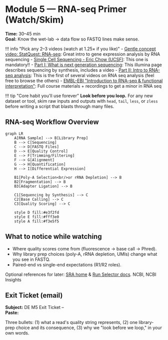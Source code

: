 # Module 5 — RNA-seq Primer (Watch/Skim)

**Time:** 30–45 min  
**Goal:** Know the wet-lab → data flow so FASTQ lines make sense.

!!! info "Pick any 2–3 videos (watch at 1.25× if you like)"
    - [Gentle concept video: StatQuest: RNA-seq](https://www.youtube.com/watch?v=tlf6wYJrwKY): Great intro to gene expression analysis by RNA sequencing
    - [Single Cell Sequencing - Eric Chow (UCSF)](https://www.youtube.com/watch?v=k9VFNLLQP8c): This one is mandatory!!
    - [Part I: What is next generation sequencing](https://www.illumina.com/science/technology/next-generation-sequencing.html): This illumina page describes sequencing by synthesis, includes a video
    - [Part II: Intro to RNA-seq analysis](https://www.illumina.com/company/video-hub/XdoAnsDPMfA.html): This is the first of several videos on RNA seq analysis (feel free to browse the others) 
    - [EMBL-EBI "Introduction to RNA-seq & functional interpretation"](https://www.ebi.ac.uk/training/materials/introduction-to-rna-seq-materials/course-content/): Full course materials + recordings to get a minor in RNA seq


!!! tip "Core habit you'll use forever"
    **Look before you loop.** For any new dataset or tool, skim raw inputs and outputs with `head`, `tail`, `less`, or `zless` before writing a script that blasts through many files.

## RNA-seq Workflow Overview

```mermaid
graph LR
    A[RNA Sample] --> B[Library Prep]
    B --> C[Sequencing]
    C --> D[FASTQ Files]
    D --> E[Quality Control]
    E --> F[Trimming/Filtering]
    F --> G[Alignment]
    G --> H[Quantification]
    H --> I[Differential Expression]
    
    B1[Poly-A Selection<br/>or rRNA Depletion] --> B
    B2[Fragmentation] --> B
    B3[Adapter Ligation] --> B
    
    C1[Sequencing by Synthesis] --> C
    C2[Base Calling] --> C
    C3[Quality Scoring] --> C
    
    style D fill:#e3f2fd
    style E fill:#fff3e0
    style A fill:#f3e5f5
```

## What to notice while watching

- Where quality scores come from (fluorescence → base call → Phred).
- Why library prep choices (poly-A, rRNA depletion, UMIs) change what you see in FASTQ.
- Paired-end vs single-end expectations (R1/R2 roles).

Optional references for later: [SRA home](https://www.ncbi.nlm.nih.gov/sra) & [Run Selector docs](https://www.ncbi.nlm.nih.gov/sra/docs/). NCBI, NCBI Insights

## Exit Ticket (email)

**Subject:** DE M5 Exit Ticket – <Your Name>  
**Paste:**

Three bullets: (1) what a read's quality string represents, (2) one library-prep choice and its consequence, (3) why we "look before we loop," in your own words.